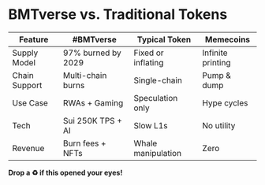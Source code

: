 # BMTverse vs. Traditional Tokens

| Feature                | #BMTverse                     | Typical Token               | Memecoins                  |
|------------------------|-------------------------------|-----------------------------|----------------------------|
| Supply Model           | 97% burned by 2029            | Fixed or inflating          | Infinite printing           |
| Chain Support          | Multi-chain burns             | Single-chain                | Pump & dump                |
| Use Case               | RWAs + Gaming                 | Speculation only            | Hype cycles                |
| Tech                   | Sui 250K TPS + AI             | Slow L1s                    | No utility                 |
| Revenue                | Burn fees + NFTs              | Whale manipulation           | Zero                       |

**Drop a ♻️ if this opened your eyes!**
